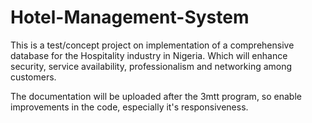 # Hotel-Management-System
This is a test/concept project on implementation of a comprehensive database for the Hospitality industry in Nigeria. Which will enhance security, service availability, professionalism and networking among customers.

The documentation will be uploaded after the 3mtt program, so enable improvements in the code, especially it's responsiveness.
